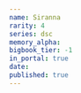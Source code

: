 ```yaml
---
name: Siranna
rarity: 4
series: dsc
memory_alpha:
bigbook_tier: -1
in_portal: true
date:
published: true
---
```



